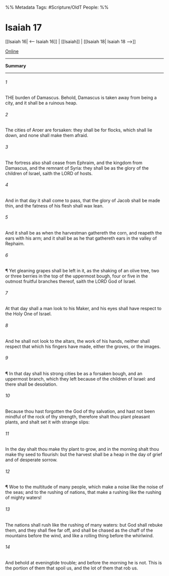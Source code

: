 

%% Metadata
Tags: #Scripture/OldT
People: 
%%
# Isaiah 17
[[Isaiah 16| <-- Isaiah 16]] | [[Isaiah]] | [[Isaiah 18| Isaiah 18 -->]]

[Online](https://churchofjesuschrist.org/study/scriptures/ot/isa/17?lang=eng)

---
__Summary__



---

###### 1
THE burden of Damascus.  Behold, Damascus is taken away from being a city, and it shall be a ruinous heap.
###### 2
The cities of Aroer are forsaken: they shall be for flocks, which shall lie down, and none shall make them afraid.
###### 3
The fortress also shall cease from Ephraim, and the kingdom from Damascus, and the remnant of Syria: they shall be as the glory of the children of Israel, saith the LORD of hosts.
###### 4
And in that day it shall come to pass, that the glory of Jacob shall be made thin, and the fatness of his flesh shall wax lean.
###### 5
And it shall be as when the harvestman gathereth the corn, and reapeth the ears with his arm; and it shall be as he that gathereth ears in the valley of Rephaim.
###### 6
¶ Yet gleaning grapes shall be left in it, as the shaking of an olive tree, two or three berries in the top of the uppermost bough, four or five in the outmost fruitful branches thereof, saith the LORD God of Israel.
###### 7
At that day shall a man look to his Maker, and his eyes shall have respect to the Holy One of Israel.
###### 8
And he shall not look to the altars, the work of his hands, neither shall respect that which his fingers have made, either the groves, or the images.
###### 9
¶ In that day shall his strong cities be as a forsaken bough, and an uppermost branch, which they left because of the children of Israel: and there shall be desolation.
###### 10
Because thou hast forgotten the God of thy salvation, and hast not been mindful of the rock of thy strength, therefore shalt thou plant pleasant plants, and shalt set it with strange slips:
###### 11
In the day shalt thou make thy plant to grow, and in the morning shalt thou make thy seed to flourish: but the harvest shall be a heap in the day of grief and of desperate sorrow.
###### 12
¶ Woe to the multitude of many people, which make a noise like the noise of the seas; and to the rushing of nations, that make a rushing like the rushing of mighty waters!
###### 13
The nations shall rush like the rushing of many waters: but God shall rebuke them, and they shall flee far off, and shall be chased as the chaff of the mountains before the wind, and like a rolling thing before the whirlwind.
###### 14
And behold at eveningtide trouble; and before the morning he is not. This is the portion of them that spoil us, and the lot of them that rob us.



